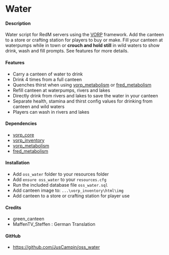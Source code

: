 # Water

#### Description
Water script for RedM servers using the [VORP](https://github.com/VORPCORE) framework.
Add the canteen to a store or crafting station for players to buy or make. Fill your canteen at waterpumps while in town or **crouch and hold still** in wild waters to show drink, wash and fill prompts. See features for more details.

#### Features
- Carry a canteen of water to drink
- Drink 4 times from a full canteen
- Quenches thirst when using [vorp_metabolism](https://github.com/VORPCORE/vorp_metabolism-lua) or [fred_metabolism](https://github.com/SirFreddie/fred_metabolism_free)
- Refill canteen at waterpumps, rivers and lakes
- Directly drink from rivers and lakes to save the water in your canteen
- Separate health, stamina and thirst config values for drinking from canteen and wild waters
- Players can wash in rivers and lakes

#### Dependencies
- [vorp_core](https://github.com/VORPCORE/vorp-core-lua)
- [vorp_inventory](https://github.com/VORPCORE/vorp_inventory-lua)
- [vorp_metabolism](https://github.com/VORPCORE/vorp_metabolism-lua)
- [fred_metabolism](https://github.com/SirFreddie/fred_metabolism_free)

#### Installation
- Add `oss_water` folder to your resources folder
- Add `ensure oss_water` to your `resources.cfg`
- Run the included database file `oss_water.sql`
- Add canteen image to: `...\vorp_inventory\html\img`
- Add canteen to a store or crafting station for player use

#### Credits
- green_canteen
- MaffenTV_Steffen : German Translation

#### GitHub
- https://github.com/JusCampin/oss_water